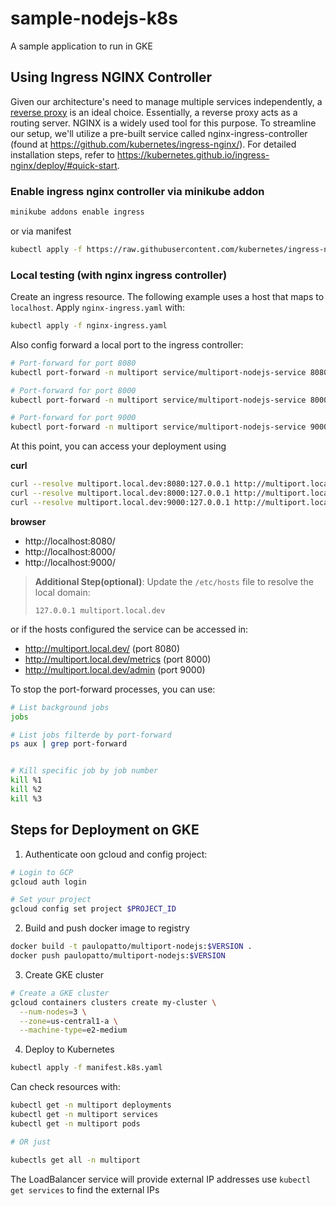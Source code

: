 # sample-nodejs-k8s

A sample application to run in GKE

## Using Ingress NGINX Controller

Given our architecture's need to manage multiple services independently, a [reverse proxy](https://www.cloudflare.com/learning/cdn/glossary/reverse-proxy/) is an ideal choice. Essentially, a reverse proxy acts as a routing server.
NGINX is a widely used tool for this purpose. To streamline our setup, we'll utilize a pre-built service called nginx-ingress-controller (found at https://github.com/kubernetes/ingress-nginx/). For detailed installation steps, refer to https://kubernetes.github.io/ingress-nginx/deploy/#quick-start.

### Enable ingress nginx controller via minikube addon

```bash
minikube addons enable ingress
```

or via manifest

```bash
kubectl apply -f https://raw.githubusercontent.com/kubernetes/ingress-nginx/controller-v1.12.0-beta.0/deploy/static/provider/cloud/deploy.yaml
```

### Local testing (with nginx ingress controller)

Create an ingress resource. The following example uses a host that maps to `localhost`. Apply `nginx-ingress.yaml` with:

```bash
kubectl apply -f nginx-ingress.yaml
```

Also config forward a local port to the ingress controller:

```bash
# Port-forward for port 8080
kubectl port-forward -n multiport service/multiport-nodejs-service 8080:8080 &

# Port-forward for port 8000
kubectl port-forward -n multiport service/multiport-nodejs-service 8000:8000 &

# Port-forward for port 9000
kubectl port-forward -n multiport service/multiport-nodejs-service 9000:9000 &
```

At this point, you can access your deployment using

**curl**

```bash
curl --resolve multiport.local.dev:8080:127.0.0.1 http://multiport.local.dev:8080
curl --resolve multiport.local.dev:8000:127.0.0.1 http://multiport.local.dev:8000
curl --resolve multiport.local.dev:9000:127.0.0.1 http://multiport.local.dev:9000
```

**browser**

- http://localhost:8080/
- http://localhost:8000/
- http://localhost:9000/

> **Additional Step(optional)**: Update the `/etc/hosts` file to resolve the local domain:
>
> `127.0.0.1 multiport.local.dev`

or if the hosts configured the service can be accessed in:

- http://multiport.local.dev/ (port 8080)
- http://multiport.local.dev/metrics (port 8000)
- http://multiport.local.dev/admin (port 9000)

To stop the port-forward processes, you can use:

```bash
# List background jobs
jobs

# List jobs filterde by port-forward
ps aux | grep port-forward


# Kill specific job by job number
kill %1
kill %2
kill %3
```

## Steps for Deployment on GKE

1. Authenticate oon gcloud and config project:

```bash
# Login to GCP
gcloud auth login

# Set your project
gcloud config set project $PROJECT_ID
```

2. Build and push docker image to registry

```bash
docker build -t paulopatto/multiport-nodejs:$VERSION .
docker push paulopatto/multiport-nodejs:$VERSION
```

3. Create GKE cluster

```bash
# Create a GKE cluster
gcloud containers clusters create my-cluster \
  --num-nodes=3 \
  --zone=us-central1-a \
  --machine-type=e2-medium
```

4. Deploy to Kubernetes

```bash
kubectl apply -f manifest.k8s.yaml
```

Can check resources with:

```bash
kubectl get -n multiport deployments
kubectl get -n multiport services
kubectl get -n multiport pods

# OR just

kubectls get all -n multiport
```

The LoadBalancer service will provide external IP addresses use `kubectl get services` to find the external IPs

